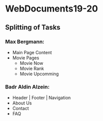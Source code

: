 # WebDocuments19-20

## Splitting of Tasks

### Max Bergmann:
- Main Page Content
- Movie Pages
  - Movie Now
  - Movie Rank
  - Movie Upcomming

### Badr Aldin Alzein:
- Header | Footer | Navigation
- About Us
- Contact
- FAQ
